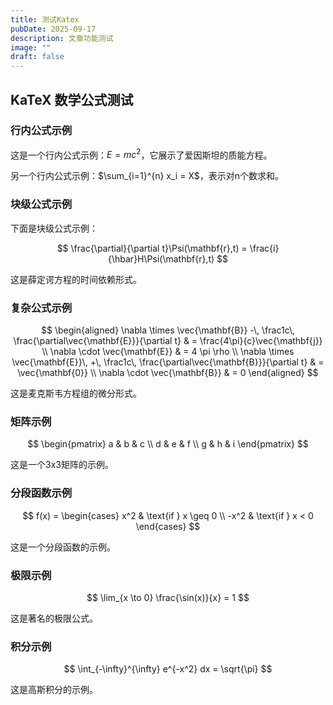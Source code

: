 ```yaml
---
title: 测试Katex
pubDate: 2025-09-17
description: 文章功能测试
image: ""
draft: false
---
```


## KaTeX 数学公式测试

### 行内公式示例

这是一个行内公式示例：$E = mc^2$，它展示了爱因斯坦的质能方程。

另一个行内公式示例：$\sum_{i=1}^{n} x_i = X$，表示对n个数求和。

### 块级公式示例

下面是块级公式示例：

$$
\frac{\partial}{\partial t}\Psi(\mathbf{r},t) = \frac{i}{\hbar}H\Psi(\mathbf{r},t)
$$

这是薛定谔方程的时间依赖形式。

### 复杂公式示例

$$
\begin{aligned}
\nabla \times \vec{\mathbf{B}} -\, \frac1c\, \frac{\partial\vec{\mathbf{E}}}{\partial t} & = \frac{4\pi}{c}\vec{\mathbf{j}} \\
\nabla \cdot \vec{\mathbf{E}} & = 4 \pi \rho \\
\nabla \times \vec{\mathbf{E}}\, +\, \frac1c\, \frac{\partial\vec{\mathbf{B}}}{\partial t} & = \vec{\mathbf{0}} \\
\nabla \cdot \vec{\mathbf{B}} & = 0
\end{aligned}
$$

这是麦克斯韦方程组的微分形式。

### 矩阵示例

$$
\begin{pmatrix}
a & b & c \\
d & e & f \\
g & h & i
\end{pmatrix}
$$

这是一个3x3矩阵的示例。

### 分段函数示例

$$
f(x) = \begin{cases}
x^2 & \text{if } x \geq 0 \\
-x^2 & \text{if } x < 0
\end{cases}
$$

这是一个分段函数的示例。

### 极限示例

$$
\lim_{x \to 0} \frac{\sin(x)}{x} = 1
$$

这是著名的极限公式。

### 积分示例

$$
\int_{-\infty}^{\infty} e^{-x^2} dx = \sqrt{\pi}
$$

这是高斯积分的示例。